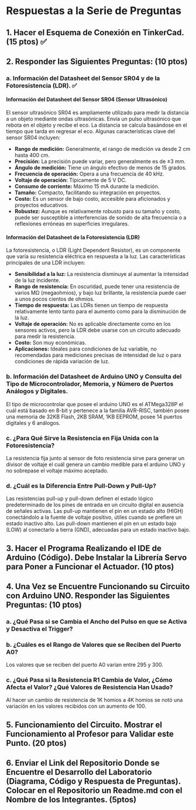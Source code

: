 # Respuestas a la Serie de Preguntas

## 1. Hacer el Esquema de Conexión en TinkerCad. (**15 ptos**) ✅

## 2. Responder las Siguientes Preguntas: (**10 ptos**)

### a. Información del Datasheet del Sensor SR04 y de la Fotoresistencia (LDR). ✅

#### Información del Datasheet del Sensor SR04 (Sensor Ultrasónico)

El sensor ultrasónico SR04 es ampliamente utilizado para medir la distancia a un objeto mediante ondas ultrasónicas. Envía un pulso ultrasónico que rebota en el objeto y recibe el eco. La distancia se calcula basándose en el tiempo que tarda en regresar el eco. Algunas características clave del sensor SR04 incluyen:

- **Rango de medición:** Generalmente, el rango de medición va desde 2 cm hasta 400 cm.
- **Precisión:** La precisión puede variar, pero generalmente es de ±3 mm.
- **Ángulo de medición:** Tiene un ángulo efectivo de menos de 15 grados.
- **Frecuencia de operación:** Opera a una frecuencia de 40 kHz.
- **Voltaje de operación:** Típicamente de 5 V DC.
- **Consumo de corriente:** Máximo 15 mA durante la medición.
- **Tamaño:** Compacto, facilitando su integración en proyectos.
- **Costo:** Es un sensor de bajo costo, accesible para aficionados y proyectos educativos.
- **Robustez:** Aunque es relativamente robusto para su tamaño y costo, puede ser susceptible a interferencias de sonido de alta frecuencia o a reflexiones erróneas en superficies irregulares.

#### Información del Datasheet de la Fotoresistencia (LDR)

La fotoresistencia, o LDR (Light Dependent Resistor), es un componente que varía su resistencia eléctrica en respuesta a la luz. Las características principales de una LDR incluyen:

- **Sensibilidad a la luz:** La resistencia disminuye al aumentar la intensidad de la luz incidente.
- **Rango de resistencia:** En oscuridad, puede tener una resistencia de varios MΩ (megaohmios), y bajo luz brillante, la resistencia puede caer a unos pocos cientos de ohmios.
- **Tiempo de respuesta:** Las LDRs tienen un tiempo de respuesta relativamente lento tanto para el aumento como para la disminución de la luz.
- **Voltaje de operación:** No es aplicable directamente como en los sensores activos, pero la LDR debe usarse con un circuito adecuado para medir la resistencia.
- **Costo:** Son muy económicas.
- **Aplicaciones:** Ideales para condiciones de luz variable, no recomendadas para mediciones precisas de intensidad de luz o para condiciones de rápida variación de luz.

### b. Información del Datasheet de Arduino UNO y Consulta del Tipo de Microcontrolador, Memoria, y Número de Puertos Análogos y Digitales.

El tipo de microcontrolar que posee el arduino UNO es el ATMega328P el cuál está basado en 8-bit y pertenece a la familia AVR-RISC,
también posee una memoria de 32KB Flash, 2KB SRAM, 1KB EEPROM, posee 14 puertos digitales y 6 análogos.

### c. ¿Para Qué Sirve la Resistencia en Fija Unida con la Fotoresistencia?

La resistencia fija junto al sensor de foto resistencia sirve para generar un divisor de voltaje el cuál genera un cambio medible para el arduino UNO y no sobrepase el voltaje máximo aceptado.

### d. ¿Cuál es la Diferencia Entre Pull-Down y Pull-Up?

Las resistencias pull-up y pull-down definen el estado lógico predeterminado de los pines de entrada en un circuito digital en ausencia de señales activas. Las pull-up mantienen el pin en un estado alto (HIGH) conectándolo a la fuente de voltaje positivo, útiles cuando se prefiere un estado inactivo alto. Las pull-down mantienen el pin en un estado bajo (LOW) al conectarlo a tierra (GND), adecuadas para un estado inactivo bajo.

## 3. Hacer el Programa Realizando el IDE de Arduino (Código). Debe Instalar la Librería Servo para Poner a Funcionar el Actuador. (**10 ptos**)

## 4. Una Vez se Encuentre Funcionando su Circuito con Arduino UNO. Responder las Siguientes Preguntas: (**10 ptos**)

### a. ¿Qué Pasa si se Cambia el Ancho del Pulso en que se Activa y Desactiva el Trigger?

### b. ¿Cuáles es el Rango de Valores que se Reciben del Puerto A0?

Los valores que se reciben del puerto A0 varian entre 295 y 300.

### c. ¿Qué Pasa si la Resistencia R1 Cambia de Valor, ¿Cómo Afecta el Valor? ¿Qué Valores de Resistencia Han Usado?

Al hacer un cambio de resistencia de 1K homios a 4K homios se notó una variación en los valores recibidos con un 
aumento de 100.
    
## 5. Funcionamiento del Circuito. Mostrar el Funcionamiento al Profesor para Validar este Punto. (**20 ptos**)

## 6. Enviar el Link del Repositorio Donde se Encuentre el Desarrollo del Laboratorio (Diagrama, Código y Respuesta de Preguntas). Colocar en el Repositorio un Readme.md con el Nombre de los Integrantes. (**5ptos**)

